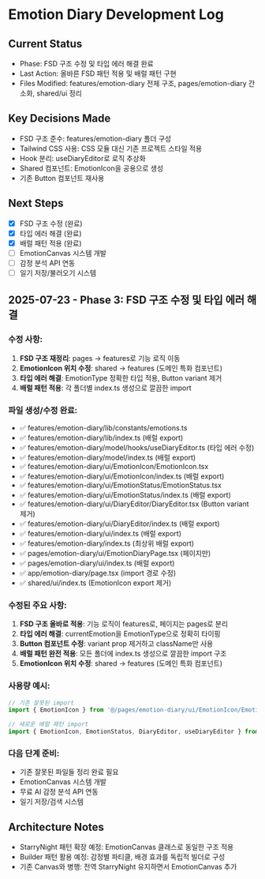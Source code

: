 # Emotion Diary Development Log

## Current Status
- Phase: FSD 구조 수정 및 타입 에러 해결 완료
- Last Action: 올바른 FSD 패턴 적용 및 배럴 패턴 구현
- Files Modified: features/emotion-diary 전체 구조, pages/emotion-diary 간소화, shared/ui 정리

## Key Decisions Made
- FSD 구조 준수: features/emotion-diary 폴더 구성
- Tailwind CSS 사용: CSS 모듈 대신 기존 프로젝트 스타일 적용
- Hook 분리: useDiaryEditor로 로직 추상화
- Shared 컴포넌트: EmotionIcon을 공용으로 생성
- 기존 Button 컴포넌트 재사용

## Next Steps
- [x] FSD 구조 수정 (완료)
- [x] 타입 에러 해결 (완료)
- [x] 배럴 패턴 적용 (완료)
- [ ] EmotionCanvas 시스템 개발
- [ ] 감정 분석 API 연동
- [ ] 일기 저장/불러오기 시스템

## 2025-07-23 - Phase 3: FSD 구조 수정 및 타입 에러 해결

### 수정 사항:
1. **FSD 구조 재정리**: pages → features로 기능 로직 이동
2. **EmotionIcon 위치 수정**: shared → features (도메인 특화 컴포넌트)
3. **타입 에러 해결**: EmotionType 정확한 타입 적용, Button variant 제거
4. **배럴 패턴 적용**: 각 폴더별 index.ts 생성으로 깔끔한 import

### 파일 생성/수정 완료:
- ✅ features/emotion-diary/lib/constants/emotions.ts
- ✅ features/emotion-diary/lib/index.ts (배럴 export)
- ✅ features/emotion-diary/model/hooks/useDiaryEditor.ts (타입 에러 수정)
- ✅ features/emotion-diary/model/index.ts (배럴 export)
- ✅ features/emotion-diary/ui/EmotionIcon/EmotionIcon.tsx
- ✅ features/emotion-diary/ui/EmotionIcon/index.ts (배럴 export)
- ✅ features/emotion-diary/ui/EmotionStatus/EmotionStatus.tsx
- ✅ features/emotion-diary/ui/EmotionStatus/index.ts (배럴 export)
- ✅ features/emotion-diary/ui/DiaryEditor/DiaryEditor.tsx (Button variant 제거)
- ✅ features/emotion-diary/ui/DiaryEditor/index.ts (배럴 export)
- ✅ features/emotion-diary/ui/index.ts (배럴 export)
- ✅ features/emotion-diary/index.ts (최상위 배럴 export)
- ✅ pages/emotion-diary/ui/EmotionDiaryPage.tsx (페이지만)
- ✅ pages/emotion-diary/ui/index.ts (배럴 export)
- ✅ app/emotion-diary/page.tsx (import 경로 수정)
- ✅ shared/ui/index.ts (EmotionIcon export 제거)

### 수정된 주요 사항:
1. **FSD 구조 올바로 적용**: 기능 로직이 features로, 페이지는 pages로 분리
2. **타입 에러 해결**: currentEmotion을 EmotionType으로 정확히 타이핑
3. **Button 컴포넌트 수정**: variant prop 제거하고 className만 사용
4. **배럴 패턴 완전 적용**: 모든 폴더에 index.ts 생성으로 깔끔한 import 구조
5. **EmotionIcon 위치 수정**: shared → features (도메인 특화 컴포넌트)

### 사용량 예시:
```typescript
// 기존 잘못된 import
import { EmotionIcon } from '@/pages/emotion-diary/ui/EmotionIcon/EmotionIcon';

// 새로운 배럴 패턴 import
import { EmotionIcon, EmotionStatus, DiaryEditor, useDiaryEditor } from '@/features/emotion-diary';
```

### 다음 단계 준비:
- 기존 잘못된 파일들 정리 완료 필요
- EmotionCanvas 시스템 개발
- 무료 AI 감정 분석 API 연동
- 일기 저장/검색 시스템

## Architecture Notes
- StarryNight 패턴 확장 예정: EmotionCanvas 클래스로 동일한 구조 적용
- Builder 패턴 활용 예정: 감정별 파티클, 배경 효과를 독립적 빌더로 구성
- 기존 Canvas와 병행: 전역 StarryNight 유지하면서 EmotionCanvas 추가